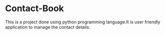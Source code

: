 # Contact-Book
This is a project done using python programming language.It is user friendly application to manage the contact details.
